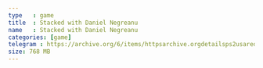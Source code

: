 ```yaml
---
type   : game
title  : Stacked with Daniel Negreanu
name   : Stacked with Daniel Negreanu
categories: [game]
telegram : https://archive.org/6/items/httpsarchive.orgdetailsps2usaredump3/Stacked%20with%20Daniel%20Negreanu.7z
size: 768 MB
---
```



